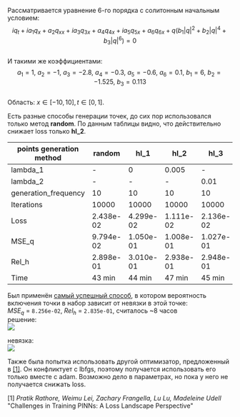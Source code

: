 Рассматривается уравнение 6-го порядка с солитонным начальным условием:  
$$iq_t + ia_1q_x + a_2q_{xx} + ia_3q_{3x} + a_4q_{4x} + ia_5q_{5x} + a_6q_{6x} + q(b_1|q|^2 +b_2|q|^4 + b_3|q|^6)=0$$  
И такими же коэффициентами:  
$$a_1 = 1,\ a_2 = -1,\ a_3 = -2.8,\ a_4 = -0.3,\ a_5 = -0.6,\ a_6 = 0.1,\ b_1 = 6,\ b_2 = -1.525,\ b_3 = 0.113$$  
Область: $x\in[-10,10], t\in[0,1]$.  

Есть разные способы генерации точек, до сих пор использовался только метод **random**. По данным таблицы видно, что действительно снижает loss только **hl_2**.

| points generation method | random    | hl_1      | hl_2      | hl_3       |
|--------------------------|-----------|-----------|-----------|------------|
| lambda_1                 | -         | 0         | 0.005     | -          |
| lambda_2                 | -         | -         | -         | 0.01       |
| generation_frequency     | 10        | 10        | 10        | 10         |
| Iterations               | 10000     | 10000     | 10000     | 10000      |
| Loss                     | 2.438e-02 | 4.299e-02 | 1.111e-02 | 2.136e-02  |
| MSE_q                    | 9.794e-02 | 1.050e-01 | 1.008e-01 | 1.027e-01  |
| Rel_h                    | 2.898e-01 | 3.010e-01 | 2.938e-01 | 2.948e-01  |
| Time                     | 43 min    | 44 min    | 47 min    | 45 min     |

Был применён [самый успешный способ](https://github.com/mikhakuv/PINNs/blob/main/notebooks/exp58.ipynb), в котором вероятность включения точки в набор зависит от невязки в этой точке:  
$MSE_q$ = `8.256e-02`, $Rel_h$ = `2.835e-01`, считалось ~8 часов  
решение:  
<img src="https://github.com/mikhakuv/PINNs/blob/main/pictures/exp58_charts_1.png">  

невязка:  
<img src="https://github.com/mikhakuv/PINNs/blob/main/pictures/exp58_charts_2.png">  

Также была попытка использовать другой оптимизатор, предложенный в [[1]](https://arxiv.org/abs/2402.01868). Он конфликтует с lbfgs, поэтому получается использовать его только вместе с adam. Возможно дело в параметрах, но пока у него не получается снижать loss.

[1] *Pratik Rathore, Weimu Lei, Zachary Frangella, Lu Lu, Madeleine Udell* "Challenges in Training PINNs: A Loss Landscape Perspective"
